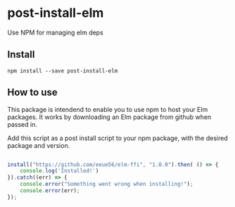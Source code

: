 # post-install-elm
Use NPM for managing elm deps


## Install

```
npm install --save post-install-elm
```

## How to use

This package is intendend to enable you to use npm to host your Elm packages. It works by downloading an Elm package from github when passed in.

Add this script as a post install script to your npm package, with the desired package and version.

```javascript

install("https://github.com/eeue56/elm-ffi", "1.0.0").then( () => {
	console.log('Installed!')
}).catch((err) => {
	console.error("Something went wrong when installing!");
	console.error(err);
});
```